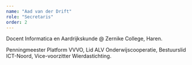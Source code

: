 ```yaml
---
name: "Aad van der Drift"
role: "Secretaris"
order: 2
---
```

Docent Informatica en Aardrijkskunde @ Zernike College, Haren.

Penningmeester Platform VVVO, Lid ALV Onderwijscooperatie, Bestuurslid ICT-Noord, Vice-voorzitter Wierdastichting.
